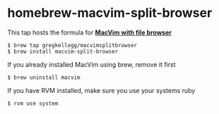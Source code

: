 # homebrew-macvim-split-browser

This tap hosts the formula for [**MacVim with file browser**](https://github.com/alloy/macvim/)

```
$ brew tap gregkellogg/macvimsplitbrowser
$ brew install macvim-split-browser
```

If you already installed MacVim using brew, remove it first

```
$ brew uninstall macvim
```

If you have RVM installed, make sure you use your systems ruby

```
$ rvm use system
```
